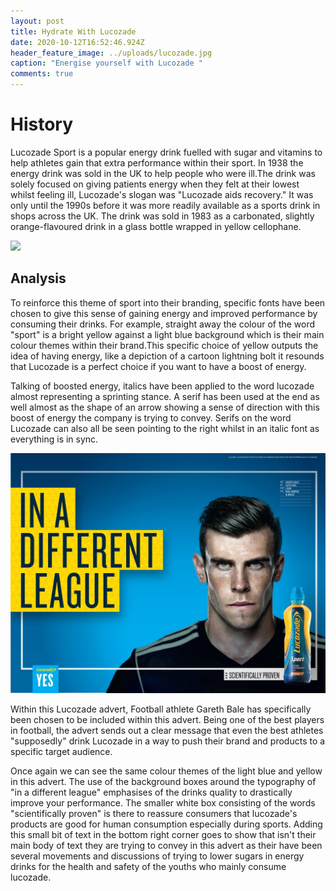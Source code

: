 ```yaml
---
layout: post
title: Hydrate With Lucozade
date: 2020-10-12T16:52:46.924Z
header_feature_image: ../uploads/lucozade.jpg
caption: "Energise yourself with Lucozade "
comments: true
---
```

# History

Lucozade Sport is a popular energy drink fuelled with sugar and vitamins to help athletes gain that extra performance within their sport. In 1938 the energy drink was sold in the UK to help people who were ill.The drink was solely focused on giving patients energy when they felt at their lowest whilst feeling ill, Lucozade's slogan was "Lucozade aids recovery." It was only until the 1990s before it was more readily available as a sports drink in shops across the UK. The drink was sold in 1983 as a carbonated, slightly orange-flavoured drink in a glass bottle wrapped in yellow cellophane.

![](../uploads/lucozade-1-.jpg)

## Analysis

To reinforce this theme of sport into their branding, specific fonts have been chosen to give this sense of gaining energy and improved performance by consuming their drinks. For example, straight away the colour of the word "sport" is a bright yellow against a light blue background which is their main colour themes within their brand.This specific choice of yellow outputs the idea of having energy, like a depiction of a cartoon lightning bolt it resounds that Lucozade is a perfect choice if you want to have a boost of energy.

Talking of boosted energy, italics have been applied to the word lucozade almost representing a sprinting stance. A serif has been used at the end as well almost as the shape of an arrow showing a sense of direction with this boost of energy the company is trying to convey. Serifs on the word Lucozade can also all be seen pointing to the right whilst in an italic font as everything is in sync.

![](../uploads/lucozade-ad.jpg)

Within this Lucozade advert, Football athlete Gareth Bale has specifically been chosen to be included within this advert. Being one of the best players in football, the advert sends out a clear message that even the best athletes "supposedly" drink Lucozade in a way to push their brand and products to a specific target audience. 

Once again we can see the same colour themes of the light blue and yellow in this advert. The use of the background boxes around the typography of "in a different league" emphasises of the drinks quality to drastically improve your performance. The smaller white box consisting of the words "scientifically proven" is there to reassure consumers that lucozade's products are good for human consumption especially during sports. Adding this small bit of text in the bottom right corner goes to show that isn't their main body of text they are trying to convey in this advert as their have been several movements and discussions of trying to  lower sugars in energy drinks for the health and safety of the youths who mainly consume lucozade.